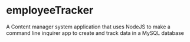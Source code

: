 # employeeTracker
A Content manager system application that uses NodeJS to make a command line inquirer app to create and track data in a MySQL database
